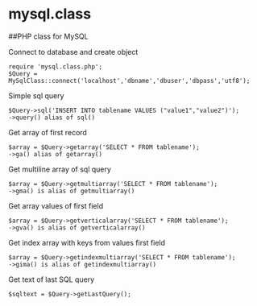 mysql.class
===========

##PHP class for MySQL


Connect to database and create object

    require 'mysql.class.php';
    $Query = MySqlClass::connect('localhost','dbname','dbuser','dbpass','utf8');


Simple sql query

    $Query->sql('INSERT INTO tablename VALUES ("value1","value2")');
    ->query() alias of sql()

Get array of first record

    $array = $Query->getarray('SELECT * FROM tablename');
    ->ga() alias of getarray()

Get multiline array of sql query

    $array = $Query->getmultiarray('SELECT * FROM tablename');
    ->gma() is alias of getmultiarray()

Get array values of first field

    $array = $Query->getverticalarray('SELECT * FROM tablename');
    ->gva() is alias of getverticalarray()

Get index array with keys from values first field

    $array = $Query->getindexmultiarray('SELECT * FROM tablename');
    ->gima() is alias of getindexmultiarray()

Get text of last SQL query

    $sqltext = $Query->getLastQuery();

